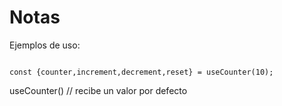 # Notas

Ejemplos de uso:

```

const {counter,increment,decrement,reset} = useCounter(10);

```

useCounter() // recibe un valor por defecto